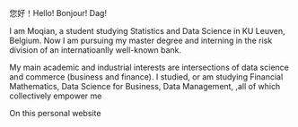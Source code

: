 您好！Hello! Bonjour! Dag!

I am Moqian, a student studying Statistics and Data Science in KU Leuven, Belgium. Now I am pursuing my master degree and interning in the risk division of an internatioanlly well-known bank.

My main academic and industrial interests are intersections of data science and commerce (business and finance). I studied, or am studying Financial Mathematics, Data Science for Business, Data Management, ,all of which collectively empower me

On this personal website
